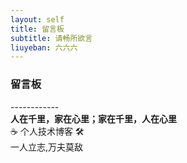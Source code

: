 ```yaml
---
layout: self
title: 留言板
subtitle: 请畅所欲言
liuyeban: 六六六
---
```



### 留言板

<div class="about">
<div class="about__devider">------------</div>
<div class="about__text">
<strong> 人在千里，家在心里；家在千里，人在心里 </strong>
<br>☕ 个人技术博客 🛠️
<br> 一人立志,万夫莫敌
</div>
</div>